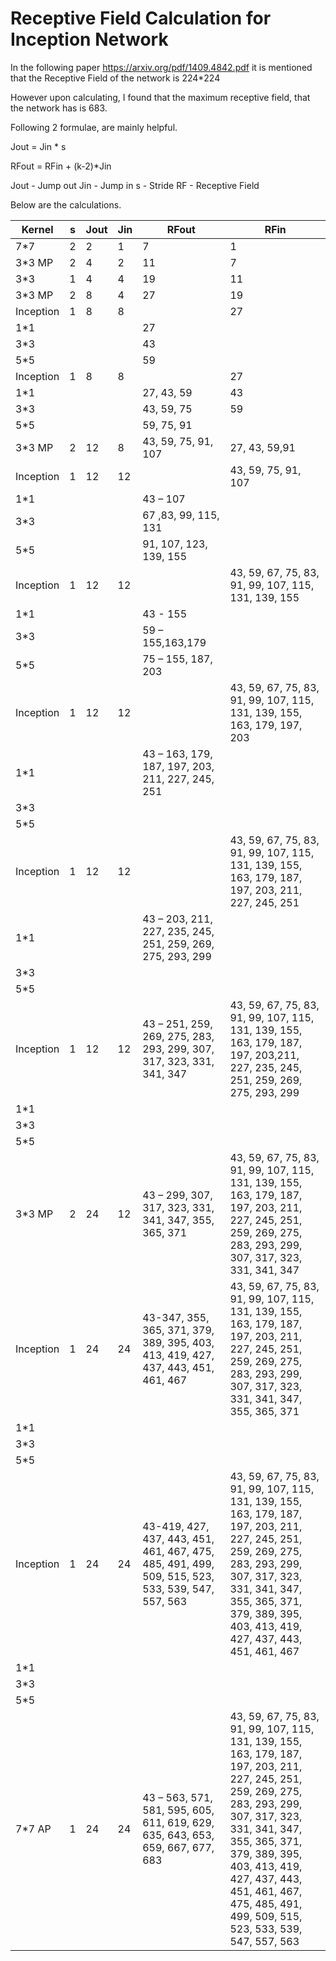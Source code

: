 # Receptive Field Calculation for Inception Network

In the following paper https://arxiv.org/pdf/1409.4842.pdf it is mentioned that the Receptive Field of the network is 224*224

However upon calculating, I found that the maximum receptive field, that the network has is 683.

Following 2 formulae, are mainly helpful.

Jout = Jin * s

RFout = RFin + (k-2)*Jin

Jout - Jump out
Jin  - Jump in
s    - Stride
RF   - Receptive Field

Below are the calculations.



| Kernel    | s | Jout | Jin | RFout                                                                                               | RFin                                                                                                                                                                                                                                                                                                    |
|-----------|---|------|-----|-----------------------------------------------------------------------------------------------------|---------------------------------------------------------------------------------------------------------------------------------------------------------------------------------------------------------------------------------------------------------------------------------------------------------|
| 7*7       | 2 | 2    | 1   | 7                                                                                                   | 1                                                                                                                                                                                                                                                                                                       |
| 3*3 MP    | 2 | 4    | 2   | 11                                                                                                  | 7                                                                                                                                                                                                                                                                                                       |
| 3*3       | 1 | 4    | 4   | 19                                                                                                  | 11                                                                                                                                                                                                                                                                                                      |
| 3*3 MP    | 2 | 8    | 4   | 27                                                                                                  | 19                                                                                                                                                                                                                                                                                                      |
| Inception | 1 | 8    | 8   |                                                                                                     | 27                                                                                                                                                                                                                                                                                                      |
| 1*1       |   |      |     | 27                                                                                                  |                                                                                                                                                                                                                                                                                                         |
| 3*3       |   |      |     | 43                                                                                                  |                                                                                                                                                                                                                                                                                                         |
| 5*5       |   |      |     | 59                                                                                                  |                                                                                                                                                                                                                                                                                                         |
| Inception | 1 | 8    | 8   |                                                                                                     | 27                                                                                                                                                                                                                                                                                                      |
| 1*1       |   |      |     | 27, 43, 59                                                                                          | 43                                                                                                                                                                                                                                                                                                      |
| 3*3       |   |      |     | 43, 59, 75                                                                                          | 59                                                                                                                                                                                                                                                                                                      |
| 5*5       |   |      |     | 59, 75, 91                                                                                          |                                                                                                                                                                                                                                                                                                         |
| 3*3 MP    | 2 | 12   | 8   | 43, 59, 75, 91, 107                                                                                 | 27, 43, 59,91                                                                                                                                                                                                                                                                                           |
| Inception | 1 | 12   | 12  |                                                                                                     | 43, 59, 75, 91, 107                                                                                                                                                                                                                                                                                     |
| 1*1       |   |      |     | 43 – 107                                                                                            |                                                                                                                                                                                                                                                                                                         |
| 3*3       |   |      |     | 67 ,83, 99, 115, 131                                                                                |                                                                                                                                                                                                                                                                                                         |
| 5*5       |   |      |     | 91, 107, 123,  139, 155                                                                             |                                                                                                                                                                                                                                                                                                         |
| Inception | 1 | 12   | 12  |                                                                                                     | 43, 59, 67, 75, 83, 91, 99, 107, 115, 131, 139, 155                                                                                                                                                                                                                                                     |
| 1*1       |   |      |     | 43 - 155                                                                                            |                                                                                                                                                                                                                                                                                                         |
| 3*3       |   |      |     | 59 – 155,163,179                                                                                    |                                                                                                                                                                                                                                                                                                         |
| 5*5       |   |      |     | 75 – 155,  187, 203                                                                                 |                                                                                                                                                                                                                                                                                                         |
| Inception | 1 | 12   | 12  |                                                                                                     | 43, 59, 67, 75, 83, 91, 99, 107, 115, 131, 139, 155, 163, 179, 197, 203                                                                                                                                                                                                                                 |
| 1*1       |   |      |     | 43 – 163, 179, 187, 197, 203,  211,  227, 245, 251                                                  |                                                                                                                                                                                                                                                                                                         |
| 3*3       |   |      |     |                                                                                                     |                                                                                                                                                                                                                                                                                                         |
| 5*5       |   |      |     |                                                                                                     |                                                                                                                                                                                                                                                                                                         |
| Inception | 1 | 12   | 12  |                                                                                                     | 43, 59, 67, 75, 83, 91, 99, 107, 115, 131, 139, 155, 163, 179, 187, 197, 203, 211, 227, 245, 251                                                                                                                                                                                                        |
| 1*1       |   |      |     | 43 – 203,  211, 227, 235, 245, 251, 259, 269, 275, 293,  299                                        |                                                                                                                                                                                                                                                                                                         |
| 3*3       |   |      |     |                                                                                                     |                                                                                                                                                                                                                                                                                                         |
| 5*5       |   |      |     |                                                                                                     |                                                                                                                                                                                                                                                                                                         |
| Inception | 1 | 12   | 12  | 43 – 251,  259, 269, 275, 283, 293, 299, 307, 317,  323, 331, 341, 347                              | 43, 59, 67, 75, 83, 91, 99, 107, 115, 131, 139, 155, 163, 179, 187, 197, 203,211, 227, 235, 245, 251, 259, 269, 275, 293,  299                                                                                                                                                                          |
| 1*1       |   |      |     |                                                                                                     |                                                                                                                                                                                                                                                                                                         |
| 3*3       |   |      |     |                                                                                                     |                                                                                                                                                                                                                                                                                                         |
| 5*5       |   |      |     |                                                                                                     |                                                                                                                                                                                                                                                                                                         |
| 3*3 MP    | 2 | 24   | 12  | 43 – 299, 307, 317, 323, 331, 341, 347, 355, 365, 371                                               | 43, 59, 67, 75, 83, 91, 99, 107, 115, 131, 139, 155, 163, 179, 187, 197, 203, 211, 227, 245, 251, 259, 269, 275, 283, 293, 299, 307, 317,  323, 331, 341, 347                                                                                                                                           |
| Inception | 1 | 24   | 24  | 43-347, 355, 365, 371, 379, 389, 395,  403, 413, 419, 427, 437, 443, 451, 461, 467                  | 43, 59, 67, 75, 83, 91, 99, 107, 115, 131, 139, 155, 163, 179, 187, 197, 203, 211, 227, 245, 251, 259, 269, 275, 283, 293, 299, 307, 317, 323, 331, 341, 347, 355, 365, 371                                                                                                                             |
| 1*1       |   |      |     |                                                                                                     |                                                                                                                                                                                                                                                                                                         |
| 3*3       |   |      |     |                                                                                                     |                                                                                                                                                                                                                                                                                                         |
| 5*5       |   |      |     |                                                                                                     |                                                                                                                                                                                                                                                                                                         |
| Inception | 1 | 24   | 24  | 43-419, 427, 437, 443,  451, 461, 467, 475,  485, 491, 499,  509, 515, 523, 533, 539, 547, 557, 563 | 43, 59, 67, 75, 83, 91, 99, 107, 115, 131, 139, 155, 163, 179, 187, 197, 203, 211, 227, 245, 251, 259, 269, 275, 283, 293, 299, 307, 317,  323, 331, 341, 347, 355, 365, 371, 379, 389, 395,  403, 413, 419, 427, 437, 443, 451, 461, 467                                                               |
| 1*1       |   |      |     |                                                                                                     |                                                                                                                                                                                                                                                                                                         |
| 3*3       |   |      |     |                                                                                                     |                                                                                                                                                                                                                                                                                                         |
| 5*5       |   |      |     |                                                                                                     |                                                                                                                                                                                                                                                                                                         |
| 7*7 AP    | 1 | 24   | 24  | 43 – 563, 571, 581, 595, 605, 611, 619, 629, 635, 643, 653, 659, 667, 677, 683                      | 43, 59, 67, 75, 83, 91, 99, 107, 115, 131, 139, 155, 163, 179, 187, 197, 203, 211, 227, 245, 251, 259, 269, 275, 283, 293, 299, 307, 317,  323, 331, 341, 347, 355, 365, 371, 379, 389, 395,  403, 413, 419, 427, 437, 443, 451, 461, 467, 475,  485, 491, 499,  509, 515, 523, 533, 539, 547, 557, 563 |
